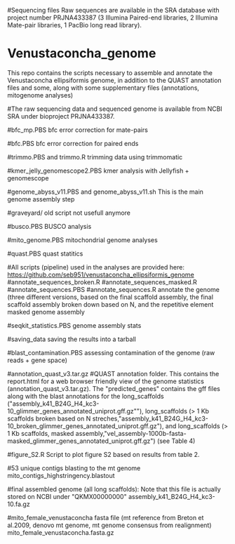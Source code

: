 #Sequencing files
Raw sequences are available in the SRA database with project number PRJNA433387 (3 Illumina Paired-end libraries, 2 Illumina Mate-pair libraries, 1 PacBio long read library).

# Venustaconcha_genome
This repo contains the scripts necessary to assemble and annotate the Venustaconcha ellipsiformis genome, in addition to the QUAST annotation files and some, along with some supplementary files (annotations, mitogenome analyses)

#The raw sequencing data and sequenced genome is available from NCBI SRA under bioproject PRJNA433387.

#bfc_mp.PBS
bfc error correction for mate-pairs

#bfc.PBS
bfc error correction for paired ends

#trimmo.PBS and trimmo.R
trimming data using trimmomatic

#kmer_jelly_genomescope2.PBS
kmer analysis with Jellyfish + genomescope

#genome_abyss_v11.PBS and genome_abyss_v11.sh
This is the main genome assembly step

#graveyard/
old script not usefull anymore

#busco.PBS
BUSCO analysis

#mito_genome.PBS
mitochondrial genome analyses

#quast.PBS
quast statitics

#All scripts (pipeline) used in the analyses are provided here: https://github.com/seb951/venustaconcha_ellipsiformis_genome
#annotate_sequences_broken.R
#annotate_sequences_masked.R
#annotate_sequences.PBS
#annotate_sequences.R
annotate the genome (three different versions, based on the final scaffold assembly, the final scaffold assembly broken down based on N, 
and the repetitive element masked genome assembly 

#seqkit_statistics.PBS
genome assembly stats

#saving_data
saving the results into a tarball

#blast_contamination.PBS
assessing contamination of the genome (raw reads + gene space)

#annotation_quast_v3.tar.gz
#QUAST annotation folder. This contains the report.html for a web browser friendly view of the genome statistics (annotation_quast_v3.tar.gz). The "predicted_genes" contains
the gff files along with the blast annotations  for the long_scaffolds ("assembly_k41_B24G_H4_kc3-10_glimmer_genes_annotated_uniprot.gff.gz""),	long_scaffolds (> 1 Kb scaffolds broken based on N streches,"assembly_k41_B24G_H4_kc3-10_broken_glimmer_genes_annotated_uniprot.gff.gz"), and long_scaffolds (> 1 Kb scaffolds, masked assembly,"vel_assembly-1000b-fasta-masked_glimmer_genes_annotated_uniprot.gff.gz") (see Table 4)

#figure_S2.R
Script to plot figure S2 based on results from table 2.

#53 unique contigs blasting to the mt genome
mito_contigs_highstringency.blastout

#final assembled genome (all long scaffolds): Note that this file is actually stored on NCBI under "QKMX00000000"
assembly_k41_B24G_H4_kc3-10.fa.gz

#mito_female_venustaconcha fasta file (mt reference from Breton et al.2009, denovo mt genome, mt genome consensus from realignment)
mito_female_venustaconcha.fasta.gz




